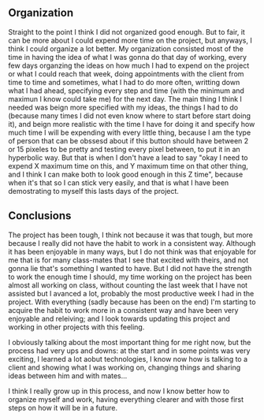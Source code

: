 ## Organization
Straight to the point I think I did not organized good enough.
But to fair, it can be more about I could expend more time on the project, but anyways, I think I could organize a lot better.
My organization consisted most of the time in having the idea of what I was gonna do that day of working, every few days organzing the ideas on how much I had to expend
on the project or what I could reach that week, doing appointments with the client from time to time and sometimes, what I had to do more often, writting down what I had ahead,
specifying every step and time (with the minimum and maximun I know could take me) for the next day.
The main thing I think I needed was beign more specified with my ideas, the things I had to do (because many times I did not even know where to start before start doing it), 
and beign more realistic with the time I have for doing it and specify how much time I will be expending with every little thing, because I am the type of person that can be
obssesd about if this button should have between 2 or 15 pixeles to be pretty and testing every pixel between, to put it in an hyperbolic way. But that is when I don't have
a lead to say "okay I need to expend X maximum time on this, and Y maximum time on that other thing, and I think I can make both to look good enough in this Z time", because when
it's that so I can stick very easily, and that is what I have been demostrating to myself this lasts days of the project.

## Conclusions 
The project has been tough, I think not because it was that tough, but more because I really did not have the habit to work in a consistent way. Although it has been enjoyable
in many ways, but I do not think was that enjoyable for me that is for many class-mates that I see that excited with theirs, and not gonna lie that's something I wanted to have.
But I did not have the strength to work the enough time I should, my time working on the project has been almost all working on class, without counting the last week that 
I have not assisted but I avanced a lot, probably the most productive week I had in the project. With everything (sadly because has been on the end) I'm starting to acquire the 
habit to work more in a consistent way and have been very enjoyable and releiving; and I look towards updating this project and working in other projects with this feeling.

I obviously talking about the most important thing for me right now, but the process had very ups and downs: at the start and in some points was very exciting, I learned a lot
aobut technologies, I know now how is talking to a client and showing what I was working on, changing things and sharing ideas between him and with mates...

I think I really grow up in this process, and now I know better how to organize myself and work, having everything clearer and with those first steps on how it will be in a 
future.
